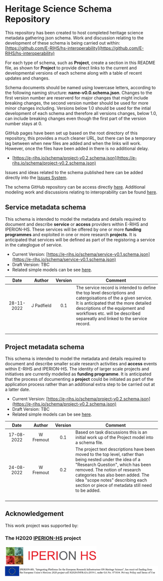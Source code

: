 # Heritage Science Schema Repository

This repository has been created to host completed heritage science metadata gathering json schema. Work and discussion relating to the development of these schema is being carried out within: [https://github.com/E-RIHS/hs-interoperability](https://github.com/E-RIHS/hs-interoperability)

For each type of schema, such as **Project**, create a section in this README file, as shown for **Project** to provide direct links to the current and developmental versions of each scheme along with a table of recent updates and changes. 

Schema documents should be named using lowercase letters, according to the following naming structure: **name-v0.0.schema.json**. Changes to the first version number are reserverd for major changes that might include breaking changes, the second version number should be used for more minor changes including. Versions below 1.0 should be used for the intial development of each schema and therefore all versions changes, below 1.0, can include breaking changes even though the first part of the version number stays at 0.

GitHub pages have been set up based on the root directory of this repository, this provides a much cleaner URL, but there can be a temporary lag between when new files are added and when the links will work. However, once the files have been added in there is no additional delay. 
* [https://e-rihs.io/schema/project-v0.2.schema.json](https://e-rihs.io/schema/project-v0.2.schema.json)

Issues and ideas related to the schema published here can be added directly into the [Issues System](https://github.com/E-RIHS/schema/issues).

The schema GitHub repository can be access directly [here](https://github.com/E-RIHS/schema/). Additional modeling work and discussions relating to interoprability can be found [here](https://github.com/E-RIHS/hs-interoperability/).

## Service metadata schema

This schema is intended to model the metadata and details required to document and describe **service** or **access** providers within E-RIHS and IPERION-HS. These services will be offered by one or more **funding programmes** and exploited in one or more research **projects**. It is anticipated that services will be defined as part of the registoring a service in the categlogue of service.

* Current Version: [https://e-rihs.io/schema/service-v0.1.schema.json](https://e-rihs.io/schema/service-v0.1.schema.json)
* Draft Version: TBC
* Related simple models can be see [here](https://github.com/E-RIHS/hs-interoperability/tree/main/Shared%20Models).

| Date  | Author | Version | Comment |
| :-----------: | :-----------: | :-----------: | ----------- |
| 28-11-2022 | J Padfield | 0.1 | The service record is intended to define the top level descriptions and catergoisations of the a given service. It is anticipated that the more detailed descriptions of the equipment and workflows etc. will be described separeatly and linked to the service record.|
| <img width=325 /> |<img width=175 /> | <img width=60 /> | <img width=500 /> |


## Project metadata schema

This schema is intended to model the metadata and details required to document and describe smaller scale research activities and **access** events within E-RIHS and IPERION-HS. The identity of larger scale projects and initiatives are currently modelled as **funding programme**. It is anticipated that the process of documenting a **project** could be initiated as part of the application process rather than an additional extra step to be carried out at a latter date.

* Current Version: [https://e-rihs.io/schema/project-v0.2.schema.json](https://e-rihs.io/schema/project-v0.2.schema.json)
* Draft Version: TBC
* Related simple models can be see [here](https://github.com/E-RIHS/hs-interoperability/tree/main/Shared%20Models).

| Date  | Author | Version | Comment |
| :-----------: | :-----------: | :-----------: | ----------- |
| 17-08-2022 | W Fremout | 0.1 | Based on task discussions this is an initial work up of the Project model into a schema file. |
| 24-08-2022 | W Fremout | 0.2 | The project text descriptions have been moved to the top level, rather than being nested under the idea of a "Research Question", which has been removed. The notion of research categories has also been added. The idea "scope notes" describing each section or piece of metadata still need to be added.|
| <img width=325 /> |<img width=175 /> | <img width=60 /> | <img width=500 /> |

## Acknowledgement
This work project was supported by:

### The H2020 [IPERION-HS](https://www.iperionhs.eu/) project
[<img height="64px" src="https://github.com/jpadfield/simple-modelling/raw/master/docs/graphics/IPERION-HS%20Logo.png" alt="IPERION-HS">](https://www.iperionhs.eu/)<br/>
[<img height="32px" src="https://github.com/jpadfield/simple-modelling/raw/master/docs/graphics/iperionhs-eu-tag2.png" alt="IPERION-HS">](https://www.iperionhs.eu/)
